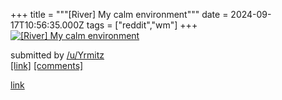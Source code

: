 +++
title = """[River] My calm environment"""
date = 2024-09-17T10:56:35.000Z
tags = ["reddit","wm"]
+++
[![[River] My calm environment](https://preview.redd.it/vjmy6b7rocpd1.png?width=640&crop=smart&auto=webp&s=28cd2d93c6945d0072bc7c18e222a4484286d534 "[River] My calm environment")](https://www.reddit.com/r/unixporn/comments/1fiw2r4/river_my_calm_environment/)

submitted by [/u/Yrmitz](https://www.reddit.com/user/Yrmitz)  
[\[link\]](https://i.redd.it/vjmy6b7rocpd1.png) [\[comments\]](https://www.reddit.com/r/unixporn/comments/1fiw2r4/river_my_calm_environment/)

[link](https://www.reddit.com/r/unixporn/comments/1fiw2r4/river_my_calm_environment/)
